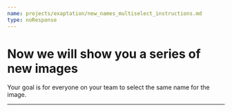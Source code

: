 ```yaml
---
name: projects/exaptation/new_names_multiselect_instructions.md
type: noResponse
---
```


# Now we will show you a series of new images

Your goal is for everyone on your team to select the same name for the image.

---
